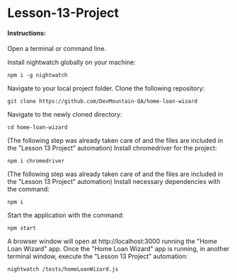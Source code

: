 # Lesson-13-Project

#### Instructions:

Open a terminal or command line.

Install nightwatch globally on your machine:
```
npm i -g nightwatch
```

Navigate to your local project folder.
Clone the following repository: 
```
git clone https://github.com/DevMountain-QA/home-loan-wizard
```
Navigate to the newly cloned directory:
```
cd home-loan-wizard
```
(The following step was already taken care of and the files are included in the "Lesson 13 Project" automation)
Install chromedriver for the project:
```
npm i chromedriver
```
(The following step was already taken care of and the files are included in the "Lesson 13 Project" automation)
Install necessary dependencies with the command:
```
npm i
```
Start the application with the command:
```
npm start
```
A browser window will open at http://localhost:3000 running the "Home Loan Wizard" app. Once the "Home Loan Wizard" app is running, in another terminal window, execute the "Lesson 13 Project" automation:
```
nightwatch /tests/homeLoanWizard.js
```
